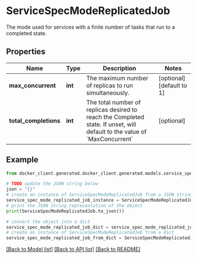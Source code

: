 # ServiceSpecModeReplicatedJob

The mode used for services with a finite number of tasks that run to a completed state. 

## Properties

Name | Type | Description | Notes
------------ | ------------- | ------------- | -------------
**max_concurrent** | **int** | The maximum number of replicas to run simultaneously.  | [optional] [default to 1]
**total_completions** | **int** | The total number of replicas desired to reach the Completed state. If unset, will default to the value of &#x60;MaxConcurrent&#x60;  | [optional] 

## Example

```python
from docker_client.generated.docker_client.generated.models.service_spec_mode_replicated_job import ServiceSpecModeReplicatedJob

# TODO update the JSON string below
json = "{}"
# create an instance of ServiceSpecModeReplicatedJob from a JSON string
service_spec_mode_replicated_job_instance = ServiceSpecModeReplicatedJob.from_json(json)
# print the JSON string representation of the object
print(ServiceSpecModeReplicatedJob.to_json())

# convert the object into a dict
service_spec_mode_replicated_job_dict = service_spec_mode_replicated_job_instance.to_dict()
# create an instance of ServiceSpecModeReplicatedJob from a dict
service_spec_mode_replicated_job_from_dict = ServiceSpecModeReplicatedJob.from_dict(service_spec_mode_replicated_job_dict)
```
[[Back to Model list]](../README.md#documentation-for-models) [[Back to API list]](../README.md#documentation-for-api-endpoints) [[Back to README]](../README.md)


